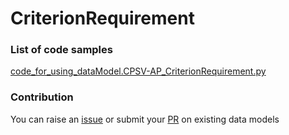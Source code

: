 # CriterionRequirement

### List of code samples 

<!-- 50-List of code -->

<!-- [code entry](link) -->
[code_for_using_dataModel.CPSV-AP_CriterionRequirement.py](https://github.com/smart-data-models/dataModel.CPSV-AP/blob/master/CriterionRequirement/code/code_for_using_dataModel.CPSV-AP_CriterionRequirement.py)


<!-- /50-List of code -->

### Contribution
You can raise an [issue](https://github.com/smart-data-models/dataModel.CPSV-AP/issues) or submit your [PR](https://github.com/smart-data-models/dataModel.CPSV-AP/pulls) on existing data models
